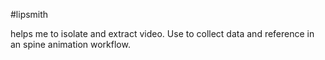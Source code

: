 #lipsmith

helps me to isolate and extract video. Use to collect data and reference in an spine animation workflow.
